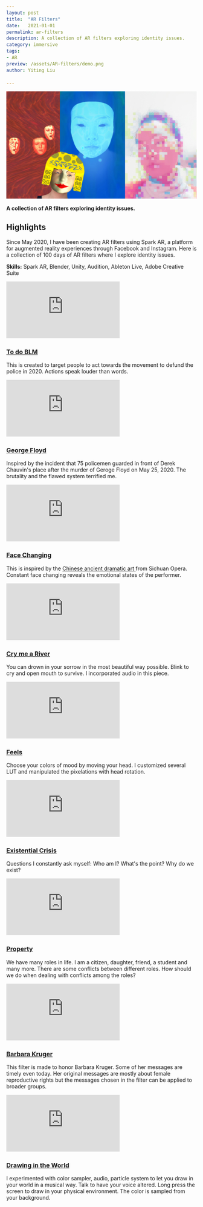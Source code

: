 ```yaml
---
layout: post
title:  "AR Filters"
date:   2021-01-01 
permalink: ar-filters
description: A collection of AR filters exploring identity issues.
category: immersive
tags: 
- AR
preview: /assets/AR-filters/demo.png
author: Yiting Liu 

---
```

<!-- //2020-07-05 -->
![assets/AR-filters/demo.png](assets/AR-filters/demo.png)

**A collection of AR filters exploring identity issues.**

## Highlights

Since May 2020, I have been creating AR filters using Spark AR, a platform for augmented reality experiences through Facebook and Instagram. Here is a collection of 100 days of AR filters where I explore identity issues. 

**Skills:** Spark AR, Blender, Unity, Audition, Ableton Live, Adobe Creative Suite

<div class="grid-parent">

<div>
<div class="iframe-container-vertical">
<iframe  class="responsive-iframe" src="https://www.youtube.com/embed/DOcL6WPwM3M" frameborder="0" allow="accelerometer; autoplay; clipboard-write; encrypted-media; gyroscope; picture-in-picture" allowfullscreen></iframe>
</div>

<h3>
<a href="https://www.instagram.com/ar/624572091465386/"> 
To do BLM 
</a></h3>
<p class="fine-print"> 
This is created to target people to act towards the movement to defund the police in 2020. Actions speak louder than words.
</p>
</div>

<div>
<div class="iframe-container-vertical">
<iframe  class="responsive-iframe" src="https://www.youtube.com/embed/icw54khD9sw" frameborder="0" allow="accelerometer; autoplay; clipboard-write; encrypted-media; gyroscope; picture-in-picture" allowfullscreen></iframe>
</div>


<h3>
<a href="https://instagram.com/ar/384247682536212/"> 
George Floyd 
</a></h3>
<p class="fine-print"> 
Inspired by the incident that 75 policemen guarded in front of Derek Chauvin's place after the murder of Geroge Floyd on May 25, 2020. The brutality and the flawed system terrified me.
</p>
</div>


<div>
<div class="iframe-container-vertical">
<iframe  class="responsive-iframe" src="https://www.youtube.com/embed/9nzHOaSxth4" frameborder="0" allow="accelerometer; autoplay; clipboard-write; encrypted-media; gyroscope; picture-in-picture" allowfullscreen></iframe>
</div>

<h3>
<a href="https://instagram.com/ar/855888854895272/"> 
Face Changing
</a></h3>
<p class="fine-print">This is inspired by the <a href="https://www.youtube.com/watch?v=9m45LXxX-IY"> Chinese ancient dramatic art </a>from Sichuan Opera. Constant face changing reveals the emotional states of the performer. </p>
</div>


<div>
<div class="iframe-container-vertical">
<iframe  class="responsive-iframe" src="https://www.youtube.com/embed/jcbApqlP8xQ" frameborder="0" allow="accelerometer; autoplay; clipboard-write; encrypted-media; gyroscope; picture-in-picture" allowfullscreen></iframe>
</div>


<h3>
<a href="https://instagram.com/ar/948732372236648/"> 
Cry me a River
</a></h3>
<p class="fine-print">You can drown in your sorrow in the most beautiful way possible. Blink to cry and open mouth to survive. I incorporated audio in this piece. </p>
</div>

<div>
<div class="iframe-container-vertical">
<iframe  class="responsive-iframe" src="https://www.youtube.com/embed/CnYZOe4dqMw" frameborder="0" allow="accelerometer; autoplay; clipboard-write; encrypted-media; gyroscope; picture-in-picture" allowfullscreen></iframe>
</div>

<h3>
<a href="https://instagram.com/ar/236310671119444/"> 
Feels
</a></h3>
<p class="fine-print"> 
Choose your colors of mood by moving your head. I customized several LUT and manipulated the pixelations with head rotation.

</p>
</div>


<div>
<div class="iframe-container-vertical">
<iframe  class="responsive-iframe" src="https://www.youtube.com/embed/2gSJVx-LkMU" frameborder="0" allow="accelerometer; autoplay; clipboard-write; encrypted-media; gyroscope; picture-in-picture" allowfullscreen></iframe>
</div>

<h3>
<a href="https://instagram.com/ar/2736256606480132/"> 
Existential Crisis
</a></h3>
<p class="fine-print"> 
Questions I constantly ask myself: Who am I? What's the point? Why do we exist?
</p>
</div>

<div>
<div class="iframe-container-vertical">
<iframe  class="responsive-iframe" src="https://www.youtube.com/embed/anstzm97H2w" frameborder="0" allow="accelerometer; autoplay; clipboard-write; encrypted-media; gyroscope; picture-in-picture" allowfullscreen></iframe>
</div>

<h3>
<a href="https://instagram.com/ar/268298264313019/"> 
Property
</a></h3>
<p class="fine-print"> 
We have many roles in life. I am a citizen, daughter, friend, a student and many more. There are some conflicts between different roles. How should we do when dealing with conflicts among the roles?


</p>
</div>


<div>
<div class="iframe-container-vertical">
<iframe  class="responsive-iframe" src="https://www.youtube.com/embed/cSQ1LnA04GA" frameborder="0" allow="accelerometer; autoplay; clipboard-write; encrypted-media; gyroscope; picture-in-picture" allowfullscreen></iframe>
</div>

<h3>
<a href="https://instagram.com/ar/896483817492469/"> 
Barbara Kruger
</a></h3>
<p class="fine-print"> 
This filter is made to honor Barbara Kruger. Some of her messages are timely even today. Her original messages are mostly about female reproductive rights but the messages chosen in the filter can be applied to broader groups.


</p>
</div>


<div>
<div class="iframe-container-vertical">
<iframe  class="responsive-iframe" src="https://www.youtube.com/embed/ihbGRpPZMjU" frameborder="0" allow="accelerometer; autoplay; clipboard-write; encrypted-media; gyroscope; picture-in-picture" allowfullscreen></iframe>
</div>


<h3>
<a href="https://instagram.com/ar/571194523779960/"> 
Drawing in the World
</a></h3>
<p class="fine-print"> 
I experimented with color sampler, audio, particle system to let you draw in your world in a musical way. Talk to have your voice altered. Long press the screen to draw in your physical environment. The color is sampled from your background.
</p>
</div>

</div>
